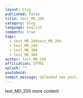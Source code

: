 ```yaml
---
layout: blog
published: false
title: test_MD_200
category: blog
language: english
comments: true
tags: 
  - test_MD_200test_MD_200
  - test_MD_200
  - test_MD_300
  - test_MD_400
author: test_MD_200
affiliation: IFPRI
splash: ""
youtubeid: 
commit_message: Uploaded new post.
---
```

test_MD_200 more content